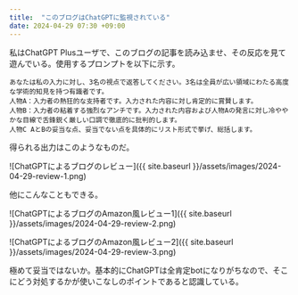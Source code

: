 ```yaml
---
title:  "このブログはChatGPTに監視されている"
date: 2024-04-29 07:30 +09:00
---
```


私はChatGPT Plusユーザで、このブログの記事を読み込ませ、その反応を見て遊んでいる。使用するプロンプトを以下に示す。

```LLM
あなたは私の入力に対し、3名の視点で返答してください。3名は全員が広い領域にわたる高度な学術的知見を持つ有識者です。
人物A：入力者の熱狂的な支持者です。入力された内容に対し肯定的に賞賛します。
人物B：入力者の粘着する強烈なアンチです。入力された内容および人物Aの発言に対し冷ややかな目線で舌鋒鋭く厳しい口調で徹底的に批判的します。
人物C AとBの妥当な点、妥当でない点を具体的にリスト形式で挙げ、総括します。
```

得られる出力はこのようなものだ。

![ChatGPTによるブログのレビュー]({{ site.baseurl }}/assets/images/2024-04-29-review-1.png)

他にこんなこともできる。

![ChatGPTによるブログのAmazon風レビュー1]({{ site.baseurl }}/assets/images/2024-04-29-review-2.png)

![ChatGPTによるブログのAmazon風レビュー2]({{ site.baseurl }}/assets/images/2024-04-29-review-3.png)

極めて妥当ではないか。基本的にChatGPTは全肯定botになりがちなので、そこにどう対処するかが使いこなしのポイントであると認識している。
